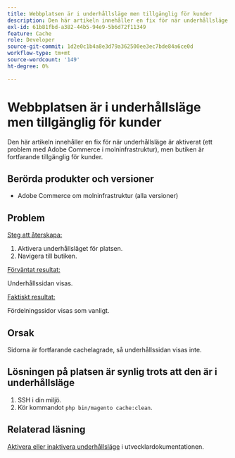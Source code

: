 ```yaml
---
title: Webbplatsen är i underhållsläge men tillgänglig för kunder
description: Den här artikeln innehåller en fix för när underhållsläge är aktiverat (ett problem med Adobe Commerce i molninfrastruktur), men butiken är fortfarande tillgänglig för kunder.
exl-id: 61b81fbd-a382-44b5-94e9-5b6d72f11349
feature: Cache
role: Developer
source-git-commit: 1d2e0c1b4a8e3d79a362500ee3ec7bde84a6ce0d
workflow-type: tm+mt
source-wordcount: '149'
ht-degree: 0%

---
```


# Webbplatsen är i underhållsläge men tillgänglig för kunder

Den här artikeln innehåller en fix för när underhållsläge är aktiverat (ett problem med Adobe Commerce i molninfrastruktur), men butiken är fortfarande tillgänglig för kunder.

## Berörda produkter och versioner

* Adobe Commerce om molninfrastruktur (alla versioner)

## Problem

<u>Steg att återskapa:</u>

1. Aktivera underhållsläget för platsen.
1. Navigera till butiken.

<u>Förväntat resultat:</u>

Underhållssidan visas.

<u>Faktiskt resultat:</u>

Fördelningssidor visas som vanligt.

## Orsak

Sidorna är fortfarande cachelagrade, så underhållssidan visas inte.

## Lösningen på platsen är synlig trots att den är i underhållsläge

1. SSH i din miljö.
1. Kör kommandot `php bin/magento cache:clean`.

## Relaterad läsning

[Aktivera eller inaktivera underhållsläge](https://devdocs.magento.com/guides/v2.3/install-gde/install/cli/install-cli-subcommands-maint.html) i utvecklardokumentationen.
